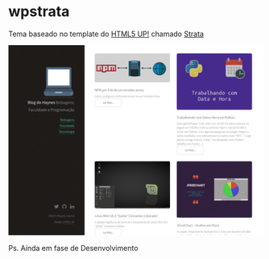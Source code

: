 # wpstrata
Tema baseado no template do [HTML5 UP!](https://html5up.net/) chamado [Strata](https://html5up.net/strata)

![Screenshot Theme](https://raw.githubusercontent.com/zerossB/wpstrata/master/screenshot.png)

Ps. Ainda em fase de Desenvolvimento